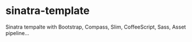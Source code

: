sinatra-template
================

Sinatra tempalte with Bootstrap, Compass, Slim, CoffeeScript, Sass, Asset pipeline…
